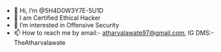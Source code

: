 - 👋 Hi, I’m @5H4D0W3Y7E-5U1D
- 👀 I am Certified Ethical Hacker
- 🌱 I’m interested in Offensive Security
- 📫 How to reach me by email:- atharvalawate97@gmail.com, IG DMS:- TheAtharvalawate

<!---
5H4D0W3Y7E-5U1D/5H4D0W3Y7E-5U1D is a ✨ special ✨ repository because its `README.md` (this file) appears on your GitHub profile.
You can click the Preview link to take a look at your changes.
--->
